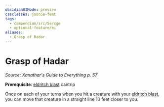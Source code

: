 ```yaml
---
obsidianUIMode: preview
cssclasses: json5e-feat
tags:
  - compendium/src/5e/xge
  - optional-feature/ei
aliases:
  - Grasp of Hadar
---
```

# Grasp of Hadar
*Source: Xanathar's Guide to Everything p. 57*  

**Prerequisite**: [eldritch blast](2-Mechanics/CLI/spells/eldritch-blast.md) cantrip

Once on each of your turns when you hit a creature with your [eldritch blast](2-Mechanics/CLI/spells/eldritch-blast.md), you can move that creature in a straight line 10 feet closer to you.